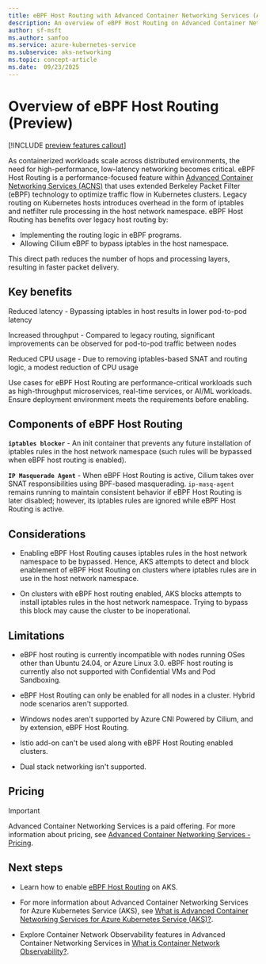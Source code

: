 ```yaml
---
title: eBPF Host Routing with Advanced Container Networking Services (ACNS)
description: An overview of eBPF Host Routing on Advanced Container Networking Services with Azure Kubernetes Service (AKS).
author: sf-msft
ms.author: samfoo
ms.service: azure-kubernetes-service
ms.subservice: aks-networking
ms.topic: concept-article
ms.date:  09/23/2025
---
```


# Overview of eBPF Host Routing (Preview)

[!INCLUDE [preview features callout](~/reusable-content/ce-skilling/azure/includes/aks/includes/preview/preview-callout.md)]

As containerized workloads scale across distributed environments, the need for high-performance, low-latency networking becomes critical. eBPF Host Routing is a performance-focused feature within [Advanced Container Networking Services (ACNS)](advanced-container-networking-services-overview.md) that uses extended Berkeley Packet Filter (eBPF) technology to optimize traffic flow in Kubernetes clusters. Legacy routing on Kubernetes hosts introduces overhead in the form of iptables and netfilter rule processing in the host network namespace. eBPF Host Routing has benefits over legacy host routing by:

 - Implementing the routing logic in eBPF programs.
 - Allowing Cilium eBPF to bypass iptables in the host namespace.

This direct path reduces the number of hops and processing layers, resulting in faster packet delivery.

## Key benefits

Reduced latency - Bypassing iptables in host results in lower pod-to-pod latency

Increased throughput - Compared to legacy routing, significant improvements can be observed for pod-to-pod traffic between nodes

Reduced CPU usage - Due to removing iptables-based SNAT and routing logic, a modest reduction of CPU usage

Use cases for eBPF Host Routing are performance-critical workloads such as high-throughput microservices, real-time services, or AI/ML workloads. Ensure deployment environment meets the requirements before enabling.

## Components of eBPF Host Routing

**`iptables blocker`** - An init container that prevents any future installation of iptables rules in the host network namespace (such rules will be bypassed when eBPF host routing is enabled).

**`IP Masquerade Agent`** - When eBPF Host Routing is active, Cilium takes over SNAT responsibilities using BPF-based masquerading. `ip-masq-agent` remains running to maintain consistent behavior if eBPF Host Routing is later disabled; however, its iptables rules are ignored while eBPF Host Routing is active.

## Considerations

 - Enabling eBPF Host Routing causes iptables rules in the host network namespace to be bypassed. Hence, AKS attempts to detect and block enablement of eBPF Host Routing on clusters where iptables rules are in use in the host network namespace.

 - On clusters with eBPF host routing enabled, AKS blocks attempts to install iptables rules in the host network namespace. Trying to bypass this block may cause the cluster to be inoperational.

## Limitations

 - eBPF host routing is currently incompatible with nodes running OSes other than Ubuntu 24.04, or Azure Linux 3.0. eBPF host routing is currently also not supported with Confidential VMs and Pod Sandboxing.

 - eBPF Host Routing can only be enabled for all nodes in a cluster. Hybrid node scenarios aren't supported.

 - Windows nodes aren't supported by Azure CNI Powered by Cilium, and by extension, eBPF Host Routing.

 - Istio add-on can't be used along with eBPF Host Routing enabled clusters.

 - Dual stack networking isn't supported.

## Pricing

> [!IMPORTANT]
> Advanced Container Networking Services is a paid offering. For more information about pricing, see [Advanced Container Networking Services - Pricing](https://azure.microsoft.com/pricing/details/azure-container-networking-services/).

## Next steps

- Learn how to enable [eBPF Host Routing](./how-to-enable-ebpf-host-routing.md) on AKS.

- For more information about Advanced Container Networking Services for Azure Kubernetes Service (AKS), see [What is Advanced Container Networking Services for Azure Kubernetes Service (AKS)?](advanced-container-networking-services-overview.md).

- Explore Container Network Observability features in Advanced Container Networking Services in [What is Container Network Observability?](container-network-observability-metrics.md).
